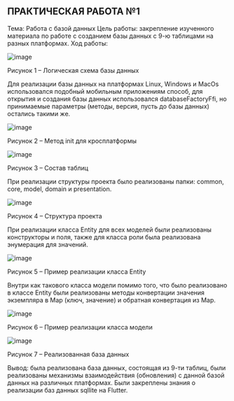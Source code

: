 ## ПРАКТИЧЕСКАЯ РАБОТА №1
Тема: Работа с базой данных
Цель работы: закрепление изученного материала по работе с созданием базы данных с 9-ю таблицами на разных платформах.
Ход работы:

![image](https://user-images.githubusercontent.com/92712495/195981331-3677745d-d158-4ffe-a39b-b1235c95998d.png)

Рисунок 1 – Логическая схема базы данных

Для реализации базы данных на платформах Linux, Windows и MacOs использовался подобный мобильным приложениям способ, для открытия и создания базы данных использовался databaseFactoryFfi, но принимаемые параметры (методы, версия, пусть до базы данных) остались такими же.

  ![image](https://user-images.githubusercontent.com/92712495/195981306-aa2e70d4-50ea-4d45-94e4-3f7a6e5afb20.png)
  
Рисунок 2 – Метод init для кросплатформы

 ![image](https://user-images.githubusercontent.com/92712495/195981341-5f77cbdb-b4c9-4cee-893f-9201f0b1b877.png)
 
Рисунок 3 – Состав таблиц

При реализации структуры проекта было реализованы папки: common, core, model, domain и presentation.

 ![image](https://user-images.githubusercontent.com/92712495/195981349-b51c5b9a-17dc-4870-82df-a78dbf192909.png)
 
Рисунок 4 – Структура проекта

При реализации класса Entity для всех моделей были реализованы конструкторы и поля, также для класса роли была реализована энумерация для значений.

 ![image](https://user-images.githubusercontent.com/92712495/195981358-138e4b64-332b-4a01-83a2-d2259f11d5e2.png)
 
Рисунок 5 – Пример реализации класса Entity

Внутри как такового класса модели помимо того, что было реализовано в классе Entity были реализованы методы конвертации значения экземпляра в Map (ключ, значение) и обратная конвертация из Map.

 ![image](https://user-images.githubusercontent.com/92712495/195981363-e9ecde7e-ed8d-4844-9503-572328d32513.png)
 
Рисунок 6 – Пример реализации класса модели

![image](https://user-images.githubusercontent.com/92712495/195981371-8fd6a454-6cfb-49b2-8fc0-0812fc2b5c55.png)

Рисунок 7 – Реализованная база данных 

Вывод: была реализована база данных, состоящая из 9-ти таблиц, были реализованы механизмы взаимодействия (обновления) с данной базой данных на различных платформах. Были закреплены знания о реализации баз данных sqllite на Flutter.

